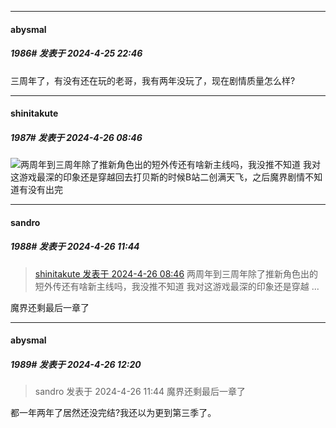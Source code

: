 ﻿
*****

####  abysmal  
##### 1986#       发表于 2024-4-25 22:46

三周年了，有没有还在玩的老哥，我有两年没玩了，现在剧情质量怎么样?


*****

####  shinitakute  
##### 1987#       发表于 2024-4-26 08:46

<img src="https://static.saraba1st.com/image/smiley/face2017/009.gif" referrerpolicy="no-referrer">两周年到三周年除了推新角色出的短外传还有啥新主线吗，我没推不知道
我对这游戏最深的印象还是穿越回去打贝斯的时候B站二创满天飞，之后魔界剧情不知道有没有出完


*****

####  sandro  
##### 1988#       发表于 2024-4-26 11:44

<blockquote><a href="httphttps://bbs.saraba1st.com/2b/forum.php?mod=redirect&amp;goto=findpost&amp;pid=64721729&amp;ptid=2001095" target="_blank">shinitakute 发表于 2024-4-26 08:46</a>
两周年到三周年除了推新角色出的短外传还有啥新主线吗，我没推不知道
我对这游戏最深的印象还是穿越 ...</blockquote>
魔界还剩最后一章了


*****

####  abysmal  
##### 1989#       发表于 2024-4-26 12:20

<blockquote>sandro 发表于 2024-4-26 11:44
魔界还剩最后一章了</blockquote>
都一年两年了居然还没完结?我还以为更到第三季了。

